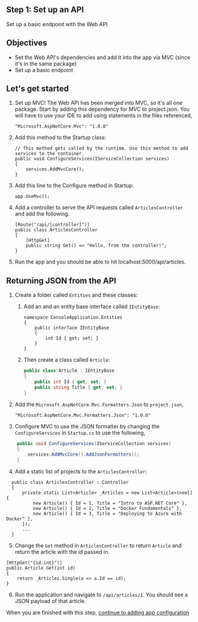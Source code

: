 ## Step 1: Set up an API
Set up a basic endpoint with the Web API

## Objectives
- Set the Web API's dependencies and add it into the app via MVC (since it's in the same package)
- Set up a basic endpoint

## Let's get started

1. Set up MVC! The Web API has been merged into MVC, so it's all one package. Start by adding this dependency for MVC to project.json. You will have to use your IDE to add using statements in the files referenced,

    ```
    "Microsoft.AspNetCore.Mvc": "1.0.0"
    ```

2. Add this method to the Startup class:

    ```
    // This method gets called by the runtime. Use this method to add services to the container.
    public void ConfigureServices(IServiceCollection services)
    {
        services.AddMvcCore();
    }
    ```

3. Add this line to the Configure method in Startup:

    ```
    app.UseMvc();
    ```

4. Add a controller to serve the API requests called `ArticlesController` and add the following.

    ```
    [Route("/api/[controller]")]
    public class ArticlesController
    {
        [HttpGet]
        public string Get() => "Hello, from the controller!";
    }
    ```

5. Run the app and you should be able to hit localhost:5000/api/articles.

## Returning JSON from the API

1. Create a folder called `Entities` and these classes:

    1. Add an  and an entity base interface called `IEntityBase`:

        ```
        namespace ConsoleApplication.Entities
        {
            public interface IEntityBase
            {
                int Id { get; set; }
            }
        }
        ```

    1. Then create a class called `Article`:

        ```C#
        public class Article : IEntityBase
        {
            public int Id { get; set; }
            public string Title { get; set; }
        }
        ```

  2. Add the `Microsoft.AspNetCore.Mvc.Formatters.Json` to `project.json`,

        `"Microsoft.AspNetCore.Mvc.Formatters.Json": "1.0.0"`    

  3. Configure MVC to use the JSON formatter by changing the `ConfigureServices` in `Startup.cs` to use the following,
    
```C#
    public void ConfigureServices(IServiceCollection services)
    {
        services.AddMvcCore().AddJsonFormatters();
    }
```

  4. Add a static list of projects to the `ArticlesController`:

  ```
    public class ArticlesController : Controller
    {
        private static List<Article> _Articles = new List<Article>(new[] {
            new Article() { Id = 1, Title = "Intro to ASP.NET Core" },
            new Article() { Id = 2, Title = "Docker Fundamentals" },
            new Article() { Id = 3, Title = "Deploying to Azure with Docker" },
        });
        ...
    }

  ```

  5. Change the `Get` method in `ArticlesController` to return `Article` and return the article with the id passed in.

```
[HttpGet("{id:int}")]
public Article Get(int id)
{
    return _Articles.Single(a => a.Id == id);
}
```

  6. Run the application and navigate to `/api/articles/1`. You should see a JSON payload of that article.


When you are finished with this step, [continue to adding app configuration](https://github.com/Wyntuition/aspnetcore-workshop-kit/tree/master/02-AppConfiguration)
